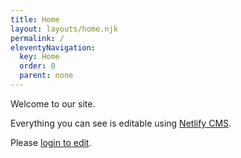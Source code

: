 ```yaml
---
title: Home
layout: layouts/home.njk
permalink: /
eleventyNavigation:
  key: Home
  order: 0
  parent: none
---
```

Welcome to our site.

Everything you can see is editable using [Netlify CMS](https://www.netlifycms.org/).

Please [login to edit](/admin).